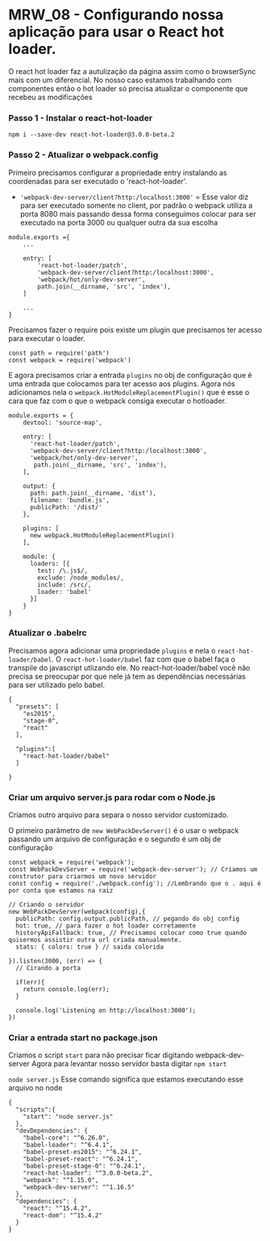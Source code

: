 # MRW_08 - Configurando nossa aplicação para usar o React hot loader.

O react hot loader faz a autulização da página assim como o browserSync mais com um diferencial. No nosso caso estamos trabalhando com componentes então o hot loader só
precisa atualizar o componente que recebeu as modificações

### Passo 1 - Instalar o react-hot-loader

```
npm i --save-dev react-hot-loader@3.0.0-beta.2
```

### Passo 2 - Atualizar o webpack.config

Primeiro precisamos configurar a propriedade entry instalando as coordenadas para ser executado o 'react-hot-loader'.

- `'webpack-dev-server/client?http:/localhost:3000'` = Esse valor diz para ser executado somente no client, por padrão o webpack utiliza a porta 8080 mais passando dessa forma conseguimos colocar para ser executado na porta 3000 ou qualquer outra da sua escolha

```
module.exports ={
    ...

    entry: [
        'react-hot-loader/patch',
        'webpack-dev-server/client?http:/localhost:3000',
        'webpack/hot/only-dev-server',
        path.join(__dirname, 'src', 'index'),
    ]

    ...
}
```

Precisamos fazer o require pois existe um plugin que precisamos ter acesso para executar o loader.

```
const path = require('path')
const webpack = require('webpack')
```

E agora precisamos criar a entrada `plugins` no obj de configuração que é uma entrada que colocamos para ter acesso aos plugins.
Agora nós adicionamos nela o `webpack.HotModuleReplacementPlugin()` que é esse o cara que faz com o que o webpack consiga executar o hotloader.

```
module.exports = {
    devtool: 'source-map',

    entry: [
      'react-hot-loader/patch',
      'webpack-dev-server/client?http:/localhost:3000',
      'webpack/hot/only-dev-server',
       path.join(__dirname, 'src', 'index'),
    ],

    output: {
      path: path.join(__dirname, 'dist'),
      filename: 'bundle.js',
      publicPath: '/dist/'
    },

    plugins: [
      new webpack.HotModuleReplacementPlugin()
    ],

    module: {
      loaders: [{
        test: /\.js$/,
        exclude: /node_modules/,
        include: /src/,
        loader: 'babel'
      }]
    }
}
```
###  Atualizar o .babelrc
Precisamos agora adicionar uma propriedade `plugins` e nela o `react-hot-loader/babel`.
O `react-hot-loader/babel` faz com que o babel faça o transpile do javascript utlizando ele. No react-hot-loader/babel você não precisa se preocupar por que nele já tem as dependências necessárias para ser utilizado pelo babel.

```
{
  "presets": [
    "es2015",
    "stage-0",
    "react"
  ],

  "plugins":[
    "react-hot-loader/babel"
  ]

}

```

### Criar um arquivo server.js para rodar com o Node.js
Criamos outro arquivo para separa o nosso servidor customizado.

O primeiro parâmetro de `new WebPackDevServer()` é o usar o webpack passando um arquivo de configuração e o segundo é um obj de configuração

```
const webpack = require('webpack');
const WebPackDevServer = require('webpack-dev-server'); // Criamos um construtor para criarmos um novo servidor
const config = require('./webpack.config'); //Lembrando que o . aqui é por conta que estamos na raiz

// Criando o servidor
new WebPackDevServer(webpack(config),{
  publicPath: config.output.publicPath, // pegando do obj config
  hot: true, // para fazer o hot loader corretamente
  historyApiFallback: true, // Precisamos colocar como true quando quisermos assistir outra url criada manualmente.
  stats: { colors: true } // saida colorida

}).listen(3000, (err) => {
  // Cirando a porta

  if(err){
    return console.log(err);
  }

  console.log('Listening on http://localhost:3000');
})
```


### Criar a entrada start no package.json
Criamos o script `start` para não precisar ficar digitando webpack-dev-server
Agora para levantar nosso servidor basta digitar `npm start`

`node server.js` Esse comando significa que estamos executando esse arquivo no node
```
{
  "scripts":{
    "start": "node server.js"
  },
  "devDependencies": {
    "babel-core": "^6.26.0",
    "babel-loader": "^6.4.1",
    "babel-preset-es2015": "^6.24.1",
    "babel-preset-react": "^6.24.1",
    "babel-preset-stage-0": "^6.24.1",
    "react-hot-loader": "^3.0.0-beta.2",
    "webpack": "^1.15.0",
    "webpack-dev-server": "^1.16.5"
  },
  "dependencies": {
    "react": "^15.4.2",
    "react-dom": "^15.4.2"
  }
}

```
